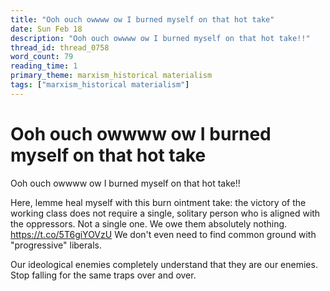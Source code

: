 ```yaml
---
title: "Ooh ouch owwww ow I burned myself on that hot take"
date: Sun Feb 18
description: "Ooh ouch owwww ow I burned myself on that hot take!!"
thread_id: thread_0758
word_count: 79
reading_time: 1
primary_theme: marxism_historical materialism
tags: ["marxism_historical materialism"]
---
```


# Ooh ouch owwww ow I burned myself on that hot take

Ooh ouch owwww ow I burned myself on that hot take!!

Here, lemme heal myself with this burn ointment take: the victory of the working class does not require a single, solitary person who is aligned with the oppressors. Not a single one. We owe them absolutely nothing. https://t.co/5T6giYOVzU We don't even need to find common ground with "progressive" liberals.

Our ideological enemies completely understand that they are our enemies. Stop falling for the same traps over and over.